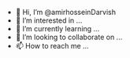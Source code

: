 - 👋 Hi, I’m @amirhosseinDarvish
- 👀 I’m interested in ...
- 🌱 I’m currently learning ...
- 💞️ I’m looking to collaborate on ...
- 📫 How to reach me ...

<!---
amirhosseinDarvish/amirhosseinDarvish is a ✨ special ✨ repository because its `README.md` (this file) appears on your GitHub profile.
You can click the Preview link to take a look at your changes.
--->
